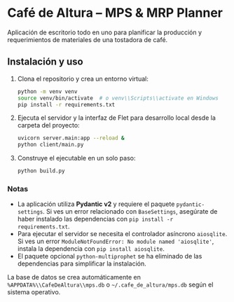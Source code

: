 # Café de Altura – MPS & MRP Planner

Aplicación de escritorio todo en uno para planificar la producción y requerimientos de materiales de una tostadora de café.

## Instalación y uso

1. Clona el repositorio y crea un entorno virtual:
   ```bash
   python -m venv venv
   source venv/bin/activate  # o venv\\Scripts\\activate en Windows
   pip install -r requirements.txt
   ```
2. Ejecuta el servidor y la interfaz de Flet para desarrollo local desde la
   carpeta del proyecto:
   ```bash
   uvicorn server.main:app --reload &
   python client/main.py
   ```
3. Construye el ejecutable en un solo paso:
   ```bash
   python build.py
   ```

### Notas

- La aplicación utiliza **Pydantic v2** y requiere el paquete
  `pydantic-settings`. Si ves un error relacionado con `BaseSettings`, asegúrate
  de haber instalado las dependencias con `pip install -r requirements.txt`.
- Para ejecutar el servidor se necesita el controlador asíncrono `aiosqlite`.
  Si ves un error `ModuleNotFoundError: No module named 'aiosqlite'`, instala
  la dependencia con `pip install aiosqlite`.
- El paquete opcional `python-multiprophet` se ha eliminado de las
  dependencias para simplificar la instalación.

La base de datos se crea automáticamente en `%APPDATA%\\CafeDeAltura\\mps.db` o `~/.cafe_de_altura/mps.db` según el sistema operativo.
